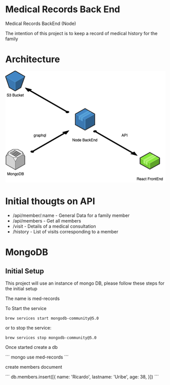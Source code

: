 # Medical Records Back End
Medical Records BackEnd (Node)

The intention of this project is to keep a record of medical history for the family

# Architecture

![Architecture](images/architecture.png)

# Initial thougts on API

- /api/member/:name - General Data for a family member
- /api/members - Get all members
- /visit - Details of a medical consultation
- /history - List of visits corresponding to a member


# MongoDB

## Initial Setup

This project will use an instance of mongo DB, please follow these steps for the initial setup

The name is med-records

To Start the service

```
brew services start mongodb-community@5.0
```

or to stop the service:

```
brew services stop mongodb-community@5.0
```

Once started create a db

´´´
mongo
use med-records
´´´

create members document

´´´
db.members.insert([{ name: 'Ricardo', 
 lastname: 'Uribe',
 age: 38,
 }])
´´´
